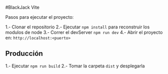 #BlackJack Vite

Pasos para ejecutar el proyecto:

1.- Clonar el repositorio
2.- Ejecutar ```npm install``` para reconstruir los modulos de node
3.- Correr el devServer ```npm run dev```
4.- Abrir el proyecto en: ```http://localhost:<puerto>```

## Producción

1.- Ejecutar ```npm run build```
2.- Tomar la carpeta ```dist``` y desplegarla